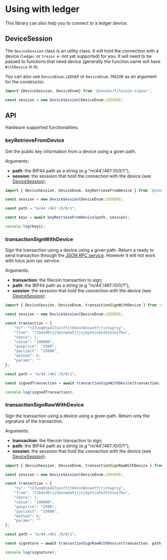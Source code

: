 # Using with ledger

This library can also help you to connect to a ledger device.

## DeviceSession

The `DeviceSession` class is an utility class. It will hold the connection with a device (`ledger` or `trezor` <- not yet supported) for you. It will need to be passed to functions that need device (generally the function name will have `WithDevice` in it).

You can also use `DeviceEnum.LEDGER` or `DeviceEnum.TREZOR` as an argument for the constructor.

```javascript
import {DeviceSession, DeviceEnum} from '@zondax/filecoin-signer';

const session = new DeviceSession(DeviceEnum.LEDGER);
```

## API

Hardware supported functionalities.

### keyRetrieveFromDevice

Get the public key information from a device using a given path.

Arguments:
* **path**: the BIP44 path as a string (e.g "m/44'/461'/0/0/1");
* **session**: the sesssion that hold the connection with the device (see [DeviceSession](#DeviceSession));


```javascript
import { DeviceSession, DeviceEnum, keyRetrieveFromDevice } from '@zondax/filecoin-signer';

const session = new DeviceSession(DeviceEnum.LEDGER);

const path = "m/44'/461'/0/0/1";

const keys = await keyRetrieveFromDevice(path, session);

console.log(keys);
```

### transactionSignWithDevice

Sign the transaction using a device using a given path. Return a ready to send transaction through the [JSON RPC service](/jsonrpc/). However it will not work with lotus json rpc service.

Arguments:
* **transaction**: the filecoin transaction to sign;
* **path**: the BIP44 path as a string (e.g "m/44'/461'/0/0/1");
* **session**: the sesssion that hold the connection with the device (see [DeviceSession](#DeviceSession));

```javascript
import { DeviceSession, DeviceEnum, transactionSignWithDevice } from '@zondax/filecoin-signer';

const session = new DeviceSession(DeviceEnum.LEDGER);

const transaction = {
    "to": "t17uoq6tp427uzv7fztkbsnn64iwotfrristwpryy",
    "from": "t1b4zd6ryj5dsnwda5jtjxj6ptkia5e35s52ox7ka",
    "nonce": 1,
    "value": "100000",
    "gasprice": "2500",
    "gaslimit": "25000",
    "method": 0,
    "params": ""
};

const path = "m/44'/461'/0/0/1";

const signedTransaction = await transactionSignWithDevice(transaction, path, session);

console.log(signedTransaction);
```

### transactionSignRawWithDevice

Sign the transaction using a device using a given path. Return only the signature of the transaction.

Arguments:
* **transaction**: the filecoin transaction to sign;
* **path**: the BIP44 path as a string (e.g "m/44'/461'/0/0/1");
* **session**: the sesssion that hold the connection with the device (see [DeviceSession](#DeviceSession));

```javascript
import { DeviceSession, DeviceEnum, transactionSignRawWithDevice } from '@zondax/filecoin-signer';

const session = new DeviceSession(DeviceEnum.LEDGER);

const transaction = {
    "to": "t17uoq6tp427uzv7fztkbsnn64iwotfrristwpryy",
    "from": "t1b4zd6ryj5dsnwda5jtjxj6ptkia5e35s52ox7ka",
    "nonce": 1,
    "value": "100000",
    "gasprice": "2500",
    "gaslimit": "25000",
    "method": 0,
    "params": ""
};

const path = "m/44'/461'/0/0/1";

const signature = await transactionSignRawWithDevice(transaction, path, session);

console.log(signature);
```

